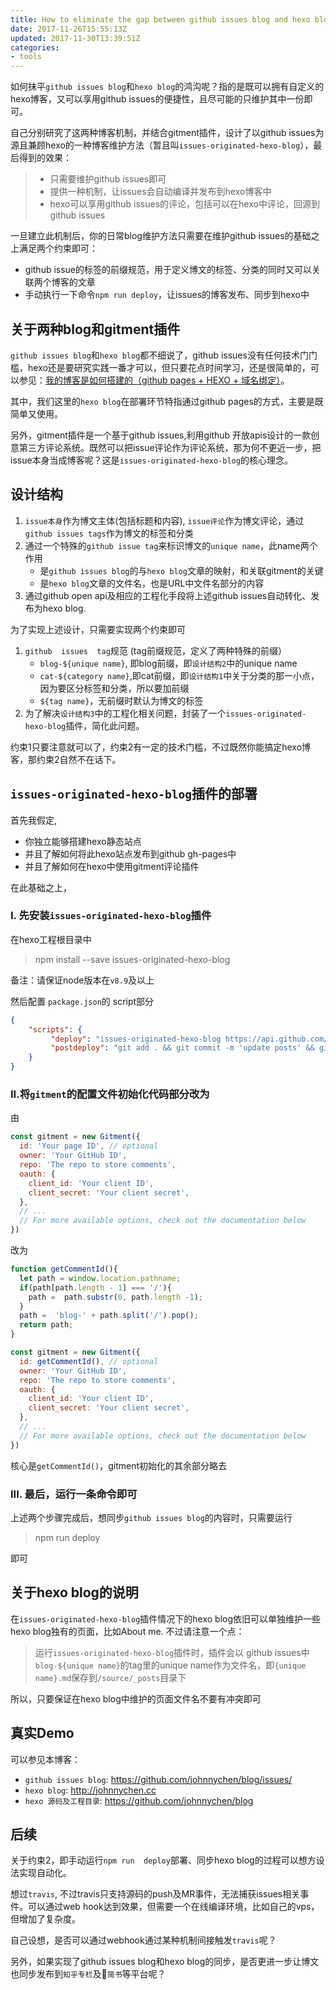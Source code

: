 ```yaml
---
title: How to eliminate the gap between github issues blog and hexo blog
date: 2017-11-26T15:55:13Z
updated: 2017-11-30T13:39:51Z
categories:
- tools
---
```


如何抹平`github issues blog`和`hexo blog`的鸿沟呢？指的是既可以拥有自定义的hexo博客，又可以享用github issues的便捷性，且尽可能的只维护其中一份即可。

自己分别研究了这两种博客机制，并结合gitment插件，设计了以github issues为源且兼顾hexo的一种博客维护方法（暂且叫`issues-originated-hexo-blog`），最后得到的效果：

> * 只需要维护github issues即可
> * 提供一种机制，让issues会自动编译并发布到hexo博客中
> * hexo可以享用github issues的评论，包括可以在hexo中评论，回源到github issues

一旦建立此机制后，你的日常blog维护方法只需要在维护github issues的基础之上满足两个约束即可：

* github issue的标签的前缀规范，用于定义博文的标签、分类的同时又可以关联两个博客的文章
* 手动执行一下命令`npm run deploy`，让issues的博客发布、同步到hexo中

## 关于两种blog和gitment插件

`github issues blog`和`hexo blog`都不细说了，github issues没有任何技术门门槛，hexo还是要研究实践一番才可以，但只要花点时间学习，还是很简单的，可以参见：[我的博客是如何搭建的（github pages + HEXO + 域名绑定）](http://www.jianshu.com/p/834d7cc0668d)。

其中，我们这里的`hexo blog`在部署环节特指通过github pages的方式，主要是既简单又使用。

另外，gitment插件是一个基于github issues,利用github 开放apis设计的一款创意第三方评论系统。既然可以把issue评论作为评论系统，那为何不更近一步，把issue本身当成博客呢？这是`issues-originated-hexo-blog`的核心理念。

## 设计结构

1. `issue本身`作为博文主体(包括标题和内容), `issue评论`作为博文评论，通过`github issues tags`作为博文的标签和分类
2. 通过一个特殊的`github issue tag`来标识博文的`unique name`，此name两个作用
   * 是`github issues blog`的与`hexo blog`文章的映射，和关联gitment的关键
   * 是`hexo blog`文章的文件名，也是URL中文件名部分的内容
3. 通过github open api及相应的工程化手段将上述github issues自动转化、发布为hexo blog.

为了实现上述设计，只需要实现两个约束即可

1. `github  issues  tag`规范 (tag前缀规范，定义了两种特殊的前缀）
    * `blog-${unique name}`, 即blog前缀，即`设计结构2`中的unique name
    * `cat-${category name}`,即cat前缀，即`设计结构1`中关于分类的那一小点，因为要区分标签和分类，所以要加前缀
    * `${tag name}`，无前缀时默认为博文的标签
2. 为了解决`设计结构3`中的工程化相关问题，封装了一个`issues-originated-hexo-blog`插件，简化此问题。

约束1只要注意就可以了，约束2有一定的技术门槛，不过既然你能搞定hexo博客，那约束2自然不在话下。

## `issues-originated-hexo-blog`插件的部署

首先我假定,

* 你独立能够搭建hexo静态站点
* 并且了解如何将此hexo站点发布到github gh-pages中
* 并且了解如何在hexo中使用gitment评论插件

在此基础之上，

### I. 先安装`issues-originated-hexo-blog`插件

在hexo工程根目录中

> npm install --save issues-originated-hexo-blog

备注：请保证node版本在`v8.9`及以上

然后配置 `package.json`的 script部分

```json
{
    "scripts": {
         "deploy": "issues-originated-hexo-blog https://api.github.com/repos/johnnychen/blog",
         "postdeploy": "git add . && git commit -m 'update posts' && git push -u origin master && hexo d -g"
    }
}
```

### II.将`gitment`的配置文件初始化代码部分改为

由
```javascript
const gitment = new Gitment({
  id: 'Your page ID', // optional
  owner: 'Your GitHub ID',
  repo: 'The repo to store comments',
  oauth: {
    client_id: 'Your client ID',
    client_secret: 'Your client secret',
  },
  // ...
  // For more available options, check out the documentation below
})
```

改为
```javascript
function getCommentId(){
  let path = window.location.pathname;
  if(path[path.length - 1] === '/'){
    path =  path.substr(0, path.length -1);
  }
  path =  'blog-' + path.split('/').pop();
  return path;
}

const gitment = new Gitment({
  id: getCommentId(), // optional
  owner: 'Your GitHub ID',
  repo: 'The repo to store comments',
  oauth: {
    client_id: 'Your client ID',
    client_secret: 'Your client secret',
  },
  // ...
  // For more available options, check out the documentation below
})
```

核心是`getCommentId()`，gitment初始化的其余部分略去

### III. 最后，运行一条命令即可

上述两个步骤完成后，想同步`github issues blog`的内容时，只需要运行

> npm run deploy

即可

## 关于hexo blog的说明

在`issues-originated-hexo-blog`插件情况下的hexo blog依旧可以单独维护一些hexo blog独有的页面，比如About me. 不过请注意一个点：

> 运行`issues-originated-hexo-blog`插件时，插件会以 github issues中`blog-${unique name}`的tag里的unique name作为文件名，即`{unique name}.md`保存到`/source/_posts`目录下

所以，只要保证在hexo blog中维护的页面文件名不要有冲突即可

## 真实Demo

可以参见本博客：

* `github issues blog`: https://github.com/johnnychen/blog/issues/
* `hexo blog`: http://johnnychen.cc
* `hexo 源码及工程目录`: https://github.com/johnnychen/blog

## 后续

关于约束2，即手动运行`npm run  deploy`部署、同步hexo blog的过程可以想方设法实现自动化。

想过`travis`, 不过travis只支持源码的push及MR事件，无法捕获issues相关事件。可以通过web hook达到效果，但需要一个在线编译环境，比如自己的vps，但增加了复杂度。

自己设想，是否可以通过webhook通过某种机制间接触发`travis`呢？

另外，如果实现了github issues blog和hexo blog的同步，是否更进一步让博文也同步发布到`知乎专栏`及`简书`等平台呢？
